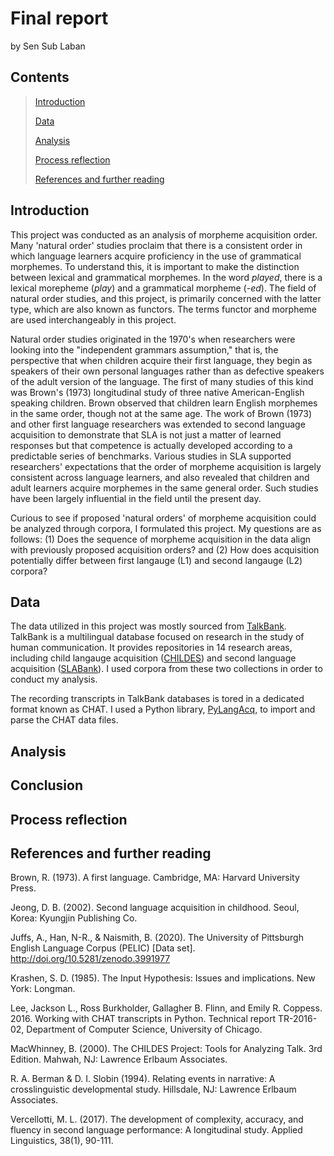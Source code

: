 Final report
================
by Sen Sub Laban

## Contents
> <a href="#introduction" id="toc-introduction">Introduction</a>
> 
> <a href="#data-language-of-conspiracy-loco-corpus"
>    id="toc-data-language-of-conspiracy-loco-corpus">Data</a>
>
> <a href="#analysis" id="toc-analysis">Analysis</a>
>
> <a href="#process-reflection" id="toc-process-reflection">Process
>   reflection</a>
>
> <a href="#references-and-further-reading"
    id="toc-references-and-further-reading">References and further
    reading</a>

## Introduction

 This project was conducted as an analysis of morpheme acquisition order. Many 'natural order' studies proclaim that there is a consistent order in which language learners acquire proficiency in the use of grammatical morphemes. To understand this, it is important to make the distinction between lexical and grammatical morphemes. In the word *played*, there is a lexical morepheme (*play*) and a grammatical morpheme (*-ed*). The field of natural order studies, and this project, is primarily concerned with the latter type, which are also known as functors. The terms functor and morpheme are used interchangeably in this project. 
 
 Natural order studies originated in the 1970's when researchers were looking into the "independent grammars assumption," that is, the perspective that when children acquire their first language, they begin as speakers of their own personal languages rather than as defective speakers of the adult version of the language. The first of many studies of this kind was Brown's (1973) longitudinal study of three native American-English speaking children. Brown observed that children learn English morphemes in the same order, though not at the same age. The work of Brown (1973) and other first language researchers was extended to second language acquisition to demonstrate that SLA is not just a matter of learned responses but that competence is actually developed according to a predictable series of benchmarks. Various studies in SLA supported researchers' expectations that the order of morpheme acquisition is largely consistent across language learners, and also revealed that children and adult learners acquire morphemes in the same general order. Such studies have been largely influential in the field until the present day.

 Curious to see if proposed 'natural orders' of morpheme acquisition could be analyzed through corpora, I formulated this project. My questions are as follows: (1) Does the sequence of morpheme acquisition in the data align with previously proposed acquisition orders? and (2) How does acquisition potentially differ between first langauge (L1) and second langauge (L2) corpora? 

## Data
The data utilized in this project was mostly sourced from [TalkBank](https://talkbank.org/). TalkBank is a multilingual database focused on research in the study of human communication. It provides repositories in 14 research areas, including child langauge acquisition ([CHILDES](https://childes.talkbank.org/)) and second language acquisition ([SLABank](https://slabank.talkbank.org/)). I used corpora from these two collections in order to conduct my analysis. 

The recording transcripts in TalkBank databases is tored in a dedicated format known as CHAT. I used a Python library, [PyLangAcq](https://pylangacq.org/), to import and parse the CHAT data files. 

## Analysis

## Conclusion

## Process reflection

## References and further reading

Brown, R. (1973). A first language. Cambridge, MA: Harvard University Press.

Jeong, D. B. (2002). Second language acquisition in childhood. Seoul, Korea: Kyungjin Publishing Co. 

Juffs, A., Han, N-R., & Naismith, B. (2020). The University of Pittsburgh English Language Corpus (PELIC) [Data set]. http://doi.org/10.5281/zenodo.3991977

Krashen, S. D. (1985). The Input Hypothesis: Issues and implications. New York: Longman.

Lee, Jackson L., Ross Burkholder, Gallagher B. Flinn, and Emily R. Coppess. 2016. Working with CHAT transcripts in Python. Technical report TR-2016-02, Department of Computer Science, University of Chicago.

MacWhinney, B. (2000). The CHILDES Project: Tools for Analyzing Talk. 3rd Edition.  Mahwah, NJ: Lawrence Erlbaum Associates.

R. A. Berman & D. I. Slobin (1994). Relating events in narrative: A crosslinguistic developmental study. Hillsdale, NJ: Lawrence Erlbaum Associates.

Vercellotti, M. L. (2017). The development of complexity, accuracy, and fluency in second language performance: A longitudinal study. Applied Linguistics, 38(1), 90-111.
